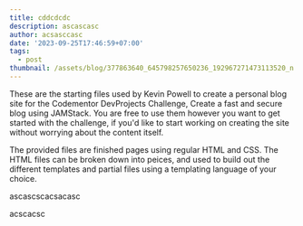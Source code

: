 ```yaml
---
title: cddcdcdc
description: ascascasc
author: acsasccasc
date: '2023-09-25T17:46:59+07:00'
tags:
  - post
thumbnail: /assets/blog/377863640_645798257650236_192967271473113520_n.jpg
---
```

These are the starting files used by Kevin Powell to create a personal blog site for the Codementor DevProjects Challenge, Create a fast and secure blog using JAMStack. You are free to use them however you want to get started with the challenge, if you'd like to start working on creating the site without worrying about the content itself.



The provided files are finished pages using regular HTML and CSS. The HTML files can be broken down into peices, and used to build out the different templates and partial files using a templating language of your choice.

ascascscacsacasc

acscacsc
